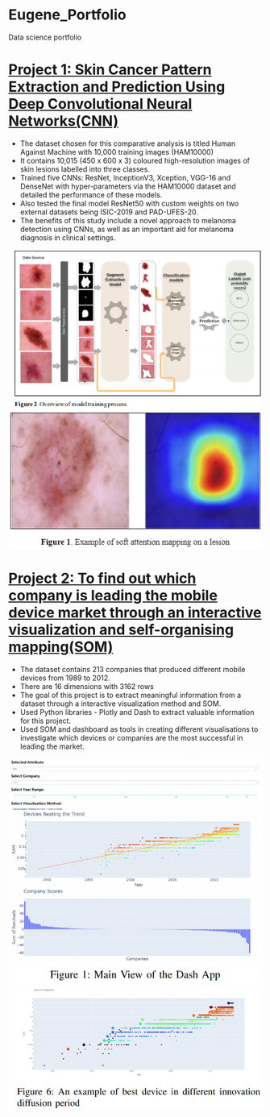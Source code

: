 # Eugene_Portfolio
Data science portfolio

# [Project 1: Skin Cancer Pattern Extraction and Prediction Using Deep Convolutional Neural Networks(CNN)](https://github.com/Teamkronos/skin_cancer_classifier)
* The dataset chosen for this comparative analysis is titled Human Against Machine with 10,000 training images (HAM10000)
* It contains 10,015 (450 x 600 x 3) coloured high-resolution images of skin lesions labelled into three classes.
* Trained five CNNs: ResNet, InceptionV3, Xception, VGG-16 and DenseNet with hyper-parameters via the HAM10000 dataset and detailed the performance of these models. 
* Also tested the final model ResNet50 with custom weights on two external datasets being ISIC-2019 and PAD-UFES-20. 
* The benefits of this study include a novel approach to melanoma detection using CNNs, as well as an important aid for melanoma diagnosis in clinical settings.

![](https://github.com/Teamkronos/Eugene_Portfolio/blob/main/images/1_Overview.PNG)
![](https://github.com/Teamkronos/Eugene_Portfolio/blob/main/images/3_softattention.PNG)


# [Project 2: To find out which company is leading the mobile device market through an interactive visualization and self-organising mapping(SOM)](https://github.com/Teamkronos/mobile_device_market_leader)
* The dataset contains 213 companies that produced different mobile devices from 1989 to 2012. 
* There are 16 dimensions with 3162 rows
* The goal of this project is to extract meaningful information from a dataset through a interactive visualization method and SOM. 
* Used Python libraries - Plotly and Dash to extract valuable information for this project. 
* Used SOM and dashboard as tools in creating different visualisations to investigate which devices or companies are the most successful in leading the market.

![](https://github.com/Teamkronos/Eugene_Portfolio/blob/main/images/0_mainview.PNG)
![](https://github.com/Teamkronos/Eugene_Portfolio/blob/main/images/4_diffusionperiod.PNG)






























